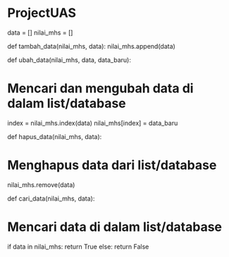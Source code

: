 # ProjectUAS
data = []
nilai_mhs = []


def tambah_data(nilai_mhs, data):
  nilai_mhs.append(data)
  

def ubah_data(nilai_mhs, data, data_baru):
  # Mencari dan mengubah data di dalam list/database
  index = nilai_mhs.index(data)
  nilai_mhs[index] = data_baru

def hapus_data(nilai_mhs, data):
  # Menghapus data dari list/database
  nilai_mhs.remove(data)

def cari_data(nilai_mhs, data):
  # Mencari data di dalam list/database
  if data in nilai_mhs:
    return True
  else:
    return False


